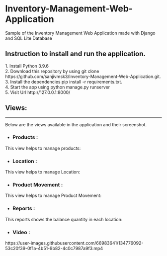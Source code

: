 # Inventory-Management-Web-Application
Sample of the Inventory Management Web Application made with Django and SQL Lite Database

<h2>Instruction to install and run the application.</h2>
  1. Install Python 3.9.6
  <br>
  2. Download this repository by using git clone https://github.com/sanjivmsk3/Inventory-Management-Web-Application.git.
  <br>
  3. Install the dependencies pip install -r requirements.txt.
  <br>
  4. Start the app using python manage.py runserver
  <br>
  5. Visit Url http://127.0.0.1:8000/
  
<h2>Views: </h2>
<hr>
Below are the views available in the application and their screenshot.

<ul>
<li><h3>Products :</h3></li>
</ul>
    This view helps to manage products:
    <img src="https://user-images.githubusercontent.com/66983641/134774555-3f342c4c-a48a-444e-819e-9699c10eb644.png" alt="">
    <img src="https://user-images.githubusercontent.com/66983641/134774563-f6df7298-f8e3-4c10-8079-9ba6aa0d6f95.png" alt="">
    <img src="https://user-images.githubusercontent.com/66983641/134774570-a3dd42d2-3484-4e68-85c3-eaf180971dac.png" alt="">



<ul>
<li><h3>Location :</h3></li>
</ul>
    This view helps to manage Location:
    <img src="https://user-images.githubusercontent.com/66983641/134774576-2a71e12f-dd4f-4171-816e-2e1c50aea2e2.png" alt="">
    <img src="https://user-images.githubusercontent.com/66983641/134774580-12350e98-f6b3-4002-a629-a9ae3d800d4e.png" alt="">
    <img src="https://user-images.githubusercontent.com/66983641/134774582-bb9a1fd7-5ef8-4939-97b1-b82f79d5d582.png" alt="">

<ul>
<li><h3>Product Movement :</h3></li>
</ul>
    This view helps to manage Product Movement:
    <img src="https://user-images.githubusercontent.com/66983641/134774589-7ebd415a-34f6-4462-b81e-984d762a88ac.png" alt="">
    <img src="https://user-images.githubusercontent.com/66983641/134774624-0a3d58eb-752c-4165-8d98-04a0d5ab4330.png" alt="">
    <img src="https://user-images.githubusercontent.com/66983641/134774614-fe05be9a-73b9-4edf-8a65-332bc9ab9306.png" alt="">

<ul>
<li><h3>Reports :</h3></li>
</ul>
    This reports shows the balance quantity in each location:
    <img src="https://user-images.githubusercontent.com/66983641/134774632-5780ff9b-4993-45d6-bb17-1ad117048786.png" alt="">
    <img src="https://user-images.githubusercontent.com/66983641/134774635-1c459f9f-fbeb-43a2-b217-eae07ce42c6f.png" alt="">

<ul>
<li><h3>Video :</h3></li>
</ul>
https://user-images.githubusercontent.com/66983641/134776092-53c20f39-0f1a-4b51-9b82-4c0c7987a9f3.mp4
